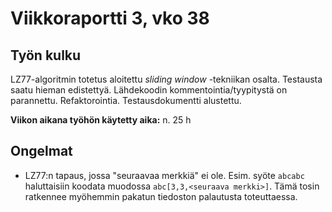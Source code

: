 # Viikkoraportti 3, vko 38

## Työn kulku

LZ77-algoritmin totetus aloitettu _sliding window_ -tekniikan osalta. Testausta saatu hieman edistettyä. Lähdekoodin kommentointia/tyypitystä on parannettu. Refaktorointia. Testausdokumentti alustettu.

**Viikon aikana työhön käytetty aika:** n. 25 h


## **Ongelmat**

- LZ77:n tapaus, jossa "seuraavaa merkkiä" ei ole. Esim. syöte `abcabc` haluttaisiin koodata muodossa `abc[3,3,<seuraava merkki>]`. Tämä tosin ratkennee myöhemmin pakatun tiedoston palautusta toteuttaessa.
